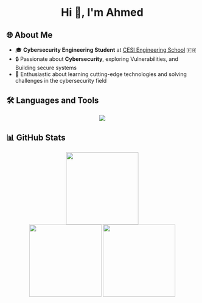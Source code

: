 <h1 align="center">Hi 👋, I'm Ahmed</h1>
<h3 align="center"></h3>


## 🌐 About Me  

- 🎓 **Cybersecurity Engineering Student** at [CESI Engineering School](https://www.cesi.fr/) 🇫🇷  
- 🔒 Passionate about **Cybersecurity**, exploring Vulnerabilities, and Building secure systems  
- 🚀 Enthusiastic about learning cutting-edge technologies and solving challenges in the cybersecurity field  


## 🛠️ Languages and Tools

<p align="center">
    <img src="https://skillicons.dev/icons?i=py,js,html,css,cpp,vscodium,git,docker,mysql,raspberrypi,arduino,linux,kali,debian&theme=dark&perline=7" />
</p>


## 📊 GitHub Stats

<div align="center">
  <img src="http://github-profile-summary-cards.vercel.app/api/cards/profile-details?username=kira-mari&theme=github_dark" height="190" />
</div>
<div align="center">
  <img src="http://github-profile-summary-cards.vercel.app/api/cards/repos-per-language?username=kira-mari&theme=github_dark" height="190" />
  <img src="http://github-profile-summary-cards.vercel.app/api/cards/productive-time?username=kira-mari&theme=github_dark&utcOffset=1" height="190" />
</div>
